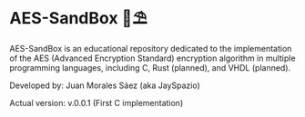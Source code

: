 # AES-SandBox 🔐⛱️

AES-SandBox is an educational repository dedicated to the implementation of the AES (Advanced Encryption Standard) encryption algorithm in multiple programming languages, including C, Rust (planned), and VHDL (planned).

Developed by: Juan Morales Sáez (aka JaySpazio)

Actual version: v.0.0.1 (First C implementation)